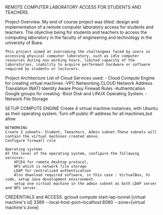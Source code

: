 REMOTE COMPUTER LABORATORY ACCESS FOR STUDENTS AND TEACHERS.

Project Overview.
    My end of course project was titled: design and implementation of a remote computer laboratory access for students and teachers. The objective being for students and teachers to access the computing laboratory in the faculty of engineering and technology in the university of Buea.

    This project aimed at overcoming the challengees faced by users in accessing physical computer laboratory, such as idle computer resources during non working hours, limited capacity of the laboratories, inability to acquire performant hardware or software required by students or lecturers.

Project Architecture
List of Cloud Services used:
    - Cloud Compute Engine for creating virtual machines
    -VPC Networking
        CLOUD Network Address Translation (NAT)
        Identity Aware Proxy
        Firewall Rules
    -Authentication
        Google groups for creating
    -Boot Disk and LINUX Operating System.
    -Network File Storage


SETUP
    COMPUTE ENGINE
    Create 4 virtual machine instances, with Ubuntu as their operating system.
    Turn off public IP address for all machines,but allow 

    NETWORKING
    Create 3 subnets: Student, Teeachers, Admin subnet.These subnets will contain the virtual machines created above.
    Configure firewall rule 

    Operating systems
    At the level of the operating system, configure the following services:
        XFCE4 for remote desktop protocol,
        NFS which is network file storage
        LDAP for centralized authentication
        Also download required software, in this case : VirtualBox, Vs code, setup Java development environment.
        setup one virtual machine in the admin subnet as both LDAP server and NFS server.


CREDENTIALS and ACCESS.
    gcloud compute start-iap-tunnel [virtual machine's id] 3389 --local-host-port=localhost:8080 --zone=[virtual machine's zone]